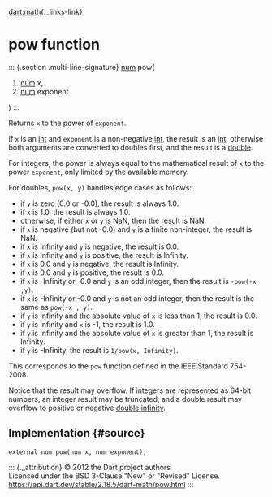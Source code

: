 [dart:math](../dart-math/dart-math-library){._links-link}

pow function
============

::: {.section .multi-line-signature}
[num](../dart-core/num-class) pow(

1.  [num](../dart-core/num-class) x,
2.  [num](../dart-core/num-class) exponent

)
:::

Returns `x` to the power of `exponent`.

If `x` is an [int](../dart-core/int-class) and `exponent` is a
non-negative [int](../dart-core/int-class), the result is an
[int](../dart-core/int-class), otherwise both arguments are converted to
doubles first, and the result is a [double](../dart-core/double-class).

For integers, the power is always equal to the mathematical result of
`x` to the power `exponent`, only limited by the available memory.

For doubles, `pow(x, y)` handles edge cases as follows:

-   if `y` is zero (0.0 or -0.0), the result is always 1.0.
-   if `x` is 1.0, the result is always 1.0.
-   otherwise, if either `x` or `y` is NaN, then the result is NaN.
-   if `x` is negative (but not -0.0) and `y` is a finite non-integer,
    the result is NaN.
-   if `x` is Infinity and `y` is negative, the result is 0.0.
-   if `x` is Infinity and `y` is positive, the result is Infinity.
-   if `x` is 0.0 and `y` is negative, the result is Infinity.
-   if `x` is 0.0 and `y` is positive, the result is 0.0.
-   if `x` is -Infinity or -0.0 and `y` is an odd integer, then the
    result is `-pow(-x ,y)`.
-   if `x` is -Infinity or -0.0 and `y` is not an odd integer, then the
    result is the same as `pow(-x , y)`.
-   if `y` is Infinity and the absolute value of `x` is less than 1, the
    result is 0.0.
-   if `y` is Infinity and `x` is -1, the result is 1.0.
-   if `y` is Infinity and the absolute value of `x` is greater than 1,
    the result is Infinity.
-   if `y` is -Infinity, the result is `1/pow(x, Infinity)`.

This corresponds to the `pow` function defined in the IEEE Standard
754-2008.

Notice that the result may overflow. If integers are represented as
64-bit numbers, an integer result may be truncated, and a double result
may overflow to positive or negative
[double.infinity](../dart-core/double/infinity-constant).

Implementation {#source}
--------------

``` {.language-dart data-language="dart"}
external num pow(num x, num exponent);
```

::: {._attribution}
© 2012 the Dart project authors\
Licensed under the BSD 3-Clause \"New\" or \"Revised\" License.\
<https://api.dart.dev/stable/2.18.5/dart-math/pow.html>
:::
